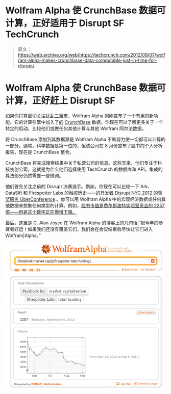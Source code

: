 # Wolfram Alpha 使 CrunchBase 数据可计算，正好适用于 Disrupt SF TechCrunch

> 原文：<https://web.archive.org/web/https://techcrunch.com/2012/09/07/wolfram-alpha-makes-crunchbase-data-computable-just-in-time-for-disrupt/>

# Wolfram Alpha 使 CrunchBase 数据可计算，正好赶上 Disrupt SF

如果你打算密切关注[扰乱三藩市](https://web.archive.org/web/20230210113936/https://techcrunch.com/events/disrupt-sf-2012/)，Wolfram Alpha 刚刚宣布了一个有用的新功能。它的计算引擎中加入了[的](https://web.archive.org/web/20230210113936/http://blog.wolframalpha.com/2012/09/07/making-crunchbase-computable-with-wolframalpha/) [CrunchBase](crunchbase.com) 数据。你现在可以了解更多关于一个特定的启动，比较他们或做任何其他计算与其他 Wolfram 阿尔法数据。

将 CrunchBase 添加到其数据源是 Wolfram Alpha 不断努力使一切都可以计算的一部分。通常，科学数据是第一位的，但该公司在 8 月份宣布了脸书的个人分析报告，现在是 CrunchBase 整合。

CrunchBase 将完成搜索结果中关于私营公司的信息。这些天来，他们专注于科技初创公司，这就是为什么他们选择使用 TechCrunch 的数据库和 API。集成的算法部分仍然需要一些微调。

他们首先关注之前的 Disrupt 决赛选手。例如，你现在可以比较一下 Ark、DataSift 和 Firespotter Labs 的融资历史——[的开发者 Disrupt NYC 2012 的获奖服务 UberConference](https://web.archive.org/web/20230210113936/https://techcrunch.com/2012/05/23/uberconference-wins-techcrunch-disrupt-nyc/) 。你可以用 Wolfram Alpha 中的宏观经济数据或任何其他数据来想象任何类型的计算。例如，[脸书市值是费尔斯波特实验室资金的 2257 倍——但是这个数字正在慢慢下降。](https://web.archive.org/web/20230210113936/http://www.wolframalpha.com/input/?i=%28facebook+market+cap%29%2F%28firespotter+labs+funding%29)

最后，这里是 C. Alan Joyce 在 Wolfram Alpha 的博客上的几句话:“祝今年的参赛者好运！如果我们还没有覆盖它们，我们会在会议结束后尽快让它们进入 Wolfram|Alpha。”

[![](img/4085c5e781780e3e5d5fe3397aed0a72.png "Wolfram Alpha Crunchbase Example")](https://web.archive.org/web/20230210113936/https://techcrunch.com/2012/09/07/wolfram-alpha-makes-crunchbase-data-computable-just-in-time-for-disrupt/screen-shot-2012-09-07-at-2-33-51-pm/)